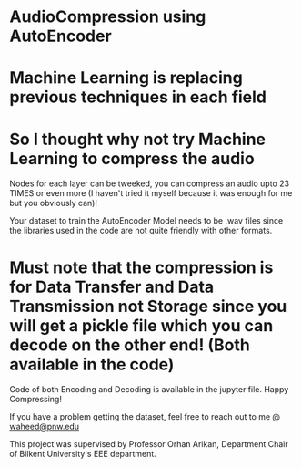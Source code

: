 # AudioCompression using AutoEncoder
# Machine Learning is replacing previous techniques in each field
# So I thought why not try Machine Learning to compress the audio

Nodes for each layer can be tweeked, you can compress an audio upto 23 TIMES or even more (I haven't tried it myself because it was enough for me but you obviously can)!

Your dataset to train the AutoEncoder Model needs to be .wav files since the libraries used in the code are not quite friendly with other formats.

# Must note that the compression is for Data Transfer and Data Transmission not Storage since you will get a pickle file which you can decode on the other end! (Both available in the code)

Code of both Encoding and Decoding is available in the jupyter file. Happy Compressing! 

If you have a problem getting the dataset, feel free to reach out to me @ waheed@pnw.edu

This project was supervised by Professor Orhan Arikan, Department Chair of Bilkent University's EEE department.
